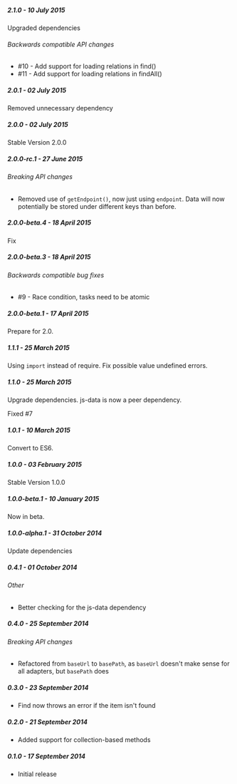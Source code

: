 ##### 2.1.0 - 10 July 2015

Upgraded dependencies

###### Backwards compatible API changes
- #10 - Add support for loading relations in find()
- #11 - Add support for loading relations in findAll()

##### 2.0.1 - 02 July 2015

Removed unnecessary dependency

##### 2.0.0 - 02 July 2015

Stable Version 2.0.0

##### 2.0.0-rc.1 - 27 June 2015

###### Breaking API changes
- Removed use of `getEndpoint()`, now just using `endpoint`. Data will now potentially be stored under different keys than before.

##### 2.0.0-beta.4 - 18 April 2015

Fix

##### 2.0.0-beta.3 - 18 April 2015

###### Backwards compatible bug fixes
- #9 - Race condition, tasks need to be atomic

##### 2.0.0-beta.1 - 17 April 2015

Prepare for 2.0.

##### 1.1.1 - 25 March 2015

Using `import` instead of require. Fix possible value undefined errors.

##### 1.1.0 - 25 March 2015

Upgrade dependencies. js-data is now a peer dependency.

Fixed #7

##### 1.0.1 - 10 March 2015

Convert to ES6.

##### 1.0.0 - 03 February 2015

Stable Version 1.0.0

##### 1.0.0-beta.1 - 10 January 2015

Now in beta.

##### 1.0.0-alpha.1 - 31 October 2014

Update dependencies

##### 0.4.1 - 01 October 2014

###### Other
- Better checking for the js-data dependency

##### 0.4.0 - 25 September 2014

###### Breaking API changes
- Refactored from `baseUrl` to `basePath`, as `baseUrl` doesn't make sense for all adapters, but `basePath` does

##### 0.3.0 - 23 September 2014

- Find now throws an error if the item isn't found

##### 0.2.0 - 21 September 2014

- Added support for collection-based methods

##### 0.1.0 - 17 September 2014

- Initial release
